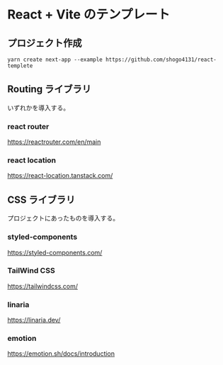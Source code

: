 # React + Vite のテンプレート

## プロジェクト作成

```
yarn create next-app --example https://github.com/shogo4131/react-templete
```

## Routing ライブラリ

いずれかを導入する。

### react router

https://reactrouter.com/en/main

### react location

https://react-location.tanstack.com/

## CSS ライブラリ

プロジェクトにあったものを導入する。

### styled-components

https://styled-components.com/

### TailWind CSS

https://tailwindcss.com/

### linaria

https://linaria.dev/

### emotion

https://emotion.sh/docs/introduction
